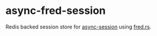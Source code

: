 # async-fred-session

Redis backed session store for [async-session](https://github.com/http-rs/async-session) using [fred.rs](https://github.com/aembke/fred.rs).